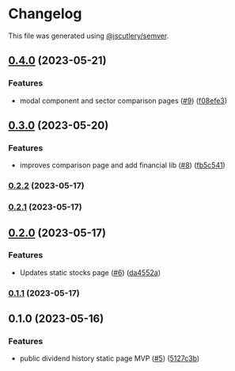 # Changelog

This file was generated using [@jscutlery/semver](https://github.com/jscutlery/semver).

## [0.4.0](https://github.com/clayton-duarte/amalg/compare/table-0.3.0...table-0.4.0) (2023-05-21)


### Features

* modal component and sector comparison pages ([#9](https://github.com/clayton-duarte/amalg/issues/9)) ([f08efe3](https://github.com/clayton-duarte/amalg/commit/f08efe34ebf4ecebf490813c542d6fc8f3638cd3))

## [0.3.0](https://github.com/clayton-duarte/amalg/compare/table-0.2.2...table-0.3.0) (2023-05-20)


### Features

* improves comparison page and add financial lib ([#8](https://github.com/clayton-duarte/amalg/issues/8)) ([fb5c541](https://github.com/clayton-duarte/amalg/commit/fb5c5411caa13f2df45cba7358fdad1f65f8308c))

### [0.2.2](https://github.com/clayton-duarte/amalg/compare/table-0.2.1...table-0.2.2) (2023-05-17)

### [0.2.1](https://github.com/clayton-duarte/amalg/compare/table-0.2.0...table-0.2.1) (2023-05-17)

## [0.2.0](https://github.com/clayton-duarte/amalg/compare/table-0.1.1...table-0.2.0) (2023-05-17)


### Features

* Updates static stocks page ([#6](https://github.com/clayton-duarte/amalg/issues/6)) ([da4552a](https://github.com/clayton-duarte/amalg/commit/da4552ad34c98f395af1242de64c965ed78393d3))

### [0.1.1](https://github.com/clayton-duarte/amalg/compare/table-0.1.0...table-0.1.1) (2023-05-17)

## 0.1.0 (2023-05-16)


### Features

* public dividend history static page MVP ([#5](https://github.com/clayton-duarte/amalg/issues/5)) ([5127c3b](https://github.com/clayton-duarte/amalg/commit/5127c3bb37c9d34615e87ce4e511d3a4f4a5eda7))
